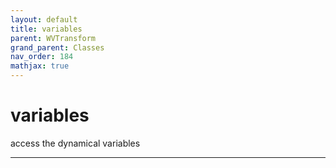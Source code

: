 ```yaml
---
layout: default
title: variables
parent: WVTransform
grand_parent: Classes
nav_order: 184
mathjax: true
---
```


#  variables

access the dynamical variables


---

